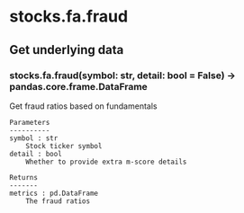 # stocks.fa.fraud

## Get underlying data 
### stocks.fa.fraud(symbol: str, detail: bool = False) -> pandas.core.frame.DataFrame

Get fraud ratios based on fundamentals

    Parameters
    ----------
    symbol : str
        Stock ticker symbol
    detail : bool
        Whether to provide extra m-score details

    Returns
    -------
    metrics : pd.DataFrame
        The fraud ratios
